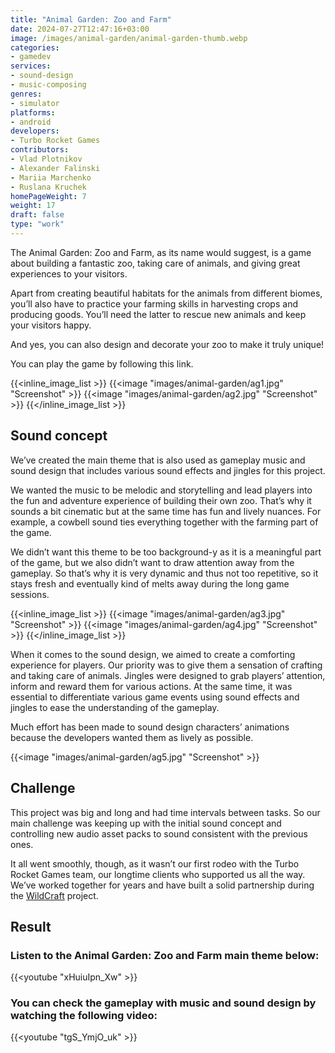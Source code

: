 ```yaml
---
title: "Animal Garden: Zoo and Farm"
date: 2024-07-27T12:47:16+03:00
image: /images/animal-garden/animal-garden-thumb.webp
categories:
- gamedev
services:
- sound-design
- music-composing
genres:
- simulator
platforms:
- android
developers:
- Turbo Rocket Games
contributors:
- Vlad Plotnikov    
- Alexander Falinski
- Mariia Marchenko
- Ruslana Kruchek
homePageWeight: 7
weight: 17
draft: false
type: "work"
---
```


The Animal Garden: Zoo and Farm, as its name would suggest, is a game about building a fantastic zoo, taking care of animals, and giving great experiences to your visitors.

Apart from creating beautiful habitats for the animals from different biomes, you’ll also have to practiсe your farming skills in harvesting crops and producing goods. You’ll need the latter to rescue new animals and keep your visitors happy.

And yes, you can also design and decorate your zoo to make it truly unique!

You can play the game by following this link.

{{<inline_image_list >}}
{{<image "images/animal-garden/ag1.jpg" "Screenshot"  >}}
{{<image "images/animal-garden/ag2.jpg" "Screenshot"  >}}
{{</inline_image_list >}}

## Sound concept

We’ve created the main theme that is also used as gameplay music and sound design that includes various sound effects and jingles for this project.

We wanted the music to be melodic and storytelling and lead players into the fun and adventure experience of building their own zoo. That’s why it sounds a bit cinematic but at the same time has fun and lively nuances. For example, a cowbell sound ties everything together with the farming part of the game.

We didn’t want this theme to be too background-y as it is a meaningful part of the game, but we also didn’t want to draw attention away from the gameplay. So that’s why it is very dynamic and thus not too repetitive, so it stays fresh and eventually kind of melts away during the long game sessions.

{{<inline_image_list >}}
{{<image "images/animal-garden/ag3.jpg" "Screenshot"  >}}
{{<image "images/animal-garden/ag4.jpg" "Screenshot"  >}}
{{</inline_image_list >}}

When it comes to the sound design, we aimed to create a comforting experience for players. Our priority was to give them a sensation of crafting and taking care of animals. Jingles were designed to grab players’ attention, inform and reward them for various actions. At the same time, it was essential to differentiate various game events using sound effects and jingles to ease the understanding of the gameplay.

Much effort has been made to sound design characters’ animations because the developers wanted them as lively as possible.

{{<image "images/animal-garden/ag5.jpg" "Screenshot"  >}}

## Challenge

This project was big and long and had time intervals between tasks. So our main challenge was keeping up with the initial sound concept and controlling new audio asset packs to sound consistent with the previous ones.

It all went smoothly, though, as it wasn’t our first rodeo with the Turbo Rocket Games team, our longtime clients who supported us all the way. We’ve worked together for years and have built a solid partnership during the [WildCraft](works/wildcraft) project.

## Result

### Listen to the Animal Garden: Zoo and Farm main theme below:

{{<youtube "xHuiuIpn_Xw" >}}

### You can check the gameplay with music and sound design by watching the following video:

{{<youtube "tgS_YmjO_uk" >}}